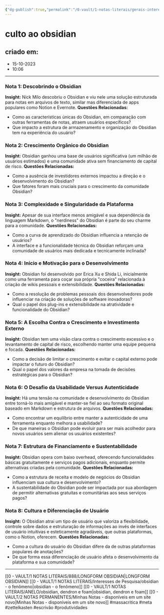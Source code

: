 ```yaml
---
{"dg-publish":true,"permalink":"/0-vault/1-notas-literais/gerais-interesses/culto-ao-obsidian/","tags":["massacritica","meta","zettelkasten","escrivão","produtividades"],"dgHomeLink":true,"dgShowLocalGraph":true,"dgShowFileTree":true,"dgEnableSearch":true,"noteIcon":""}
---
```


# culto ao obsidian

## criado em: 
- 15-10-2023
- 10:06
---
### Nota 1: Descobrindo o Obsidian
**Insight:** Nick Milo descobriu o Obsidian e viu nele uma solução estruturada para notas em arquivos de texto, similar mas diferenciada de apps populares como Notion e Evernote.
**Questões Relacionadas:** 
- Como as características únicas do Obsidian, em comparação com outras ferramentas de notas, atraem usuários específicos?
- Que impacto a estrutura de armazenamento e organização do Obsidian tem na experiência do usuário?

### Nota 2: Crescimento Orgânico do Obsidian
**Insight:** Obsidian ganhou uma base de usuários significativa (um milhão de usuários estimados) e uma comunidade ativa sem financiamento de capital de risco.
**Questões Relacionadas:**
- Como a ausência de investidores externos impactou a direção e o desenvolvimento do Obsidian?
- Que fatores foram mais cruciais para o crescimento da comunidade Obsidian?

### Nota 3: Complexidade e Singularidade da Plataforma
**Insight:** Apesar de sua interface menos amigável e sua dependência da linguagem Markdown, o "nerdiness" do Obsidian é parte do seu charme para a comunidade.
**Questões Relacionadas:**
- Como a curva de aprendizado do Obsidian influencia a retenção de usuários?
- A interface e a funcionalidade técnica do Obsidian reforçam uma comunidade de usuários mais dedicada e tecnicamente inclinada?

### Nota 4: Início e Motivação para o Desenvolvimento
**Insight:** Obsidian foi desenvolvido por Erica Xu e Shida Li, inicialmente como uma ferramenta para coçar sua própria "coceira" relacionada à criação de wikis pessoais e extensibilidade.
**Questões Relacionadas:**
- Como a resolução de problemas pessoais dos desenvolvedores pode influenciar na criação de soluções de software inovadoras?
- Qual o papel dos plug-ins e extensibilidade na atratividade e funcionalidade do Obsidian?

### Nota 5: A Escolha Contra o Crescimento e Investimento Externo
**Insight:** Obsidian tem uma visão clara contra o crescimento excessivo e o levantamento de capital de risco, escolhendo manter uma equipe pequena e focada.
**Questões Relacionadas:**
- Como a decisão de limitar o crescimento e evitar o capital externo pode impactar o futuro do Obsidian?
- Qual o papel dos valores da empresa na tomada de decisões estratégicas para o Obsidian?

### Nota 6: O Desafio da Usabilidade Versus Autenticidade
**Insight:** Há uma tensão na comunidade e desenvolvimento do Obsidian entre torná-lo mais amigável e manter-se fiel ao seu formato original baseado em Markdown e estrutura de arquivos.
**Questões Relacionadas:**
- Como encontrar um equilíbrio entre manter a autenticidade de uma ferramenta enquanto melhora a usabilidade?
- De que maneiras o Obsidian pode evoluir para ser mais acolhedor para novos usuários sem alienar os usuários existentes?

### Nota 7: Estrutura de Financiamento e Sustentabilidade
**Insight:** Obsidian opera com baixo overhead, oferecendo funcionalidades básicas gratuitamente e serviços pagos adicionais, enquanto permite alternativas criadas pela comunidade.
**Questões Relacionadas:**
- Como a estrutura de receita e modelo de negócios do Obsidian influenciam sua cultura e desenvolvimento?
- A sustentabilidade do Obsidian pode ser impactada por sua abordagem de permitir alternativas gratuitas e comunitárias aos seus serviços pagos?

### Nota 8: Cultura e Diferenciação de Usuário
**Insight:** O Obsidian atrai um tipo de usuário que valoriza a flexibilidade, controle sobre dados e estruturação de informações ao invés de interfaces de usuário intuitivas e esteticamente agradáveis, que outras plataformas, como o Notion, oferecem.
**Questões Relacionadas:**
- Como a cultura do usuário do Obsidian difere da de outras plataformas populares de anotações?
- De que forma essa diferenciação de usuário afeta o desenvolvimento da plataforma e sua comunidade?

---
[[0 - VAULT/1 NOTAS LITERAIS/888/LONGFORM OBSIDIAN\|LONGFORM OBSIDIAN]]
[[0 - VAULT/1 NOTAS LITERAIS/Interesses de Pesquisa/obsidian - o fenômeno\|obsidian - o fenômeno]]
[[0 - VAULT/1 NOTAS LITERAIS/ANELO/obsidian, dendron e foam\|obsidian, dendron e foam]]
[[0 - VAULT/2 NOTAS PERMANENTES/Minhas Notas - disponíveis em um site novo\|Minhas Notas - disponíveis em um site novo]]
#massacritica #meta #zettelkasten #escrivão #produtividades